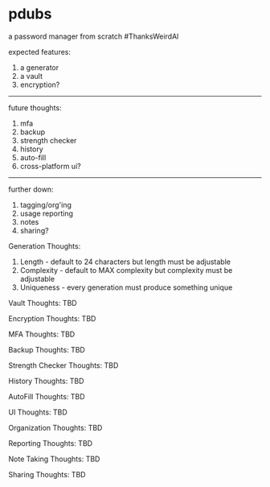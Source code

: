 # pdubs
a password manager from scratch #ThanksWeirdAl

expected features:
1. a generator
2. a vault
3. encryption?
-----
future thoughts:
1. mfa
2. backup
3. strength checker
4. history
5. auto-fill
6. cross-platform ui?
-----
further down:
1. tagging/org'ing
2. usage reporting
3. notes
4. sharing?

Generation Thoughts:
1. Length - default to 24 characters but length must be adjustable
2. Complexity - default to MAX complexity but complexity must be adjustable
3. Uniqueness - every generation must produce something unique

Vault Thoughts: TBD

Encryption Thoughts: TBD

MFA Thoughts: TBD

Backup Thoughts: TBD

Strength Checker Thoughts: TBD

History Thoughts: TBD

AutoFill Thoughts: TBD

UI Thoughts: TBD

Organization Thoughts: TBD

Reporting Thoughts: TBD

Note Taking Thoughts: TBD

Sharing Thoughts: TBD
